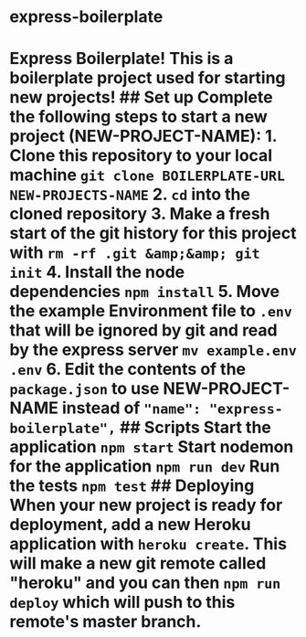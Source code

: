 # express-boilerplate
# Express Boilerplate!  This is a boilerplate project used for starting new projects!  ## Set up  Complete the following steps to start a new project (NEW-PROJECT-NAME):  1. Clone this repository to your local machine `git clone BOILERPLATE-URL NEW-PROJECTS-NAME` 2. `cd` into the cloned repository 3. Make a fresh start of the git history for this project with `rm -rf .git &amp;&amp; git init` 4. Install the node dependencies `npm install` 5. Move the example Environment file to `.env` that will be ignored by git and read by the express server `mv example.env .env` 6. Edit the contents of the `package.json` to use NEW-PROJECT-NAME instead of `"name": "express-boilerplate",`  ## Scripts  Start the application `npm start`  Start nodemon for the application `npm run dev`  Run the tests `npm test`  ## Deploying  When your new project is ready for deployment, add a new Heroku application with `heroku create`. This will make a new git remote called "heroku" and you can then `npm run deploy` which will push to this remote's master branch.
